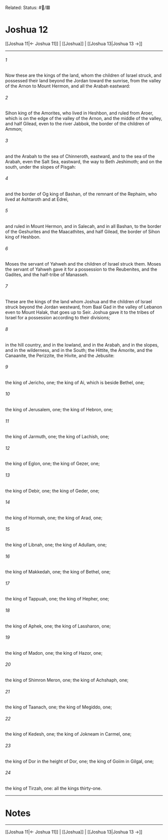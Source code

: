 Related:
Status: #📖/🟥
# Joshua 12

[[Joshua 11|← Joshua 11]] | [[Joshua]] | [[Joshua 13|Joshua 13 →]]
***



###### 1 
Now these are the kings of the land, whom the children of Israel struck, and possessed their land beyond the Jordan toward the sunrise, from the valley of the Arnon to Mount Hermon, and all the Arabah eastward: 

###### 2 
Sihon king of the Amorites, who lived in Heshbon, and ruled from Aroer, which is on the edge of the valley of the Arnon, and the middle of the valley, and half Gilead, even to the river Jabbok, the border of the children of Ammon; 

###### 3 
and the Arabah to the sea of Chinneroth, eastward, and to the sea of the Arabah, even the Salt Sea, eastward, the way to Beth Jeshimoth; and on the south, under the slopes of Pisgah: 

###### 4 
and the border of Og king of Bashan, of the remnant of the Rephaim, who lived at Ashtaroth and at Edrei, 

###### 5 
and ruled in Mount Hermon, and in Salecah, and in all Bashan, to the border of the Geshurites and the Maacathites, and half Gilead, the border of Sihon king of Heshbon. 

###### 6 
Moses the servant of Yahweh and the children of Israel struck them. Moses the servant of Yahweh gave it for a possession to the Reubenites, and the Gadites, and the half-tribe of Manasseh. 

###### 7 
These are the kings of the land whom Joshua and the children of Israel struck beyond the Jordan westward, from Baal Gad in the valley of Lebanon even to Mount Halak, that goes up to Seir. Joshua gave it to the tribes of Israel for a possession according to their divisions; 

###### 8 
in the hill country, and in the lowland, and in the Arabah, and in the slopes, and in the wilderness, and in the South; the Hittite, the Amorite, and the Canaanite, the Perizzite, the Hivite, and the Jebusite: 

###### 9 
the king of Jericho, one; the king of Ai, which is beside Bethel, one; 

###### 10 
the king of Jerusalem, one; the king of Hebron, one; 

###### 11 
the king of Jarmuth, one; the king of Lachish, one; 

###### 12 
the king of Eglon, one; the king of Gezer, one; 

###### 13 
the king of Debir, one; the king of Geder, one; 

###### 14 
the king of Hormah, one; the king of Arad, one; 

###### 15 
the king of Libnah, one; the king of Adullam, one; 

###### 16 
the king of Makkedah, one; the king of Bethel, one; 

###### 17 
the king of Tappuah, one; the king of Hepher, one; 

###### 18 
the king of Aphek, one; the king of Lassharon, one; 

###### 19 
the king of Madon, one; the king of Hazor, one; 

###### 20 
the king of Shimron Meron, one; the king of Achshaph, one; 

###### 21 
the king of Taanach, one; the king of Megiddo, one; 

###### 22 
the king of Kedesh, one; the king of Jokneam in Carmel, one; 

###### 23 
the king of Dor in the height of Dor, one; the king of Goiim in Gilgal, one; 

###### 24 
the king of Tirzah, one: all the kings thirty-one.

---
# Notes


***
[[Joshua 11|← Joshua 11]] | [[Joshua]] | [[Joshua 13|Joshua 13 →]]
